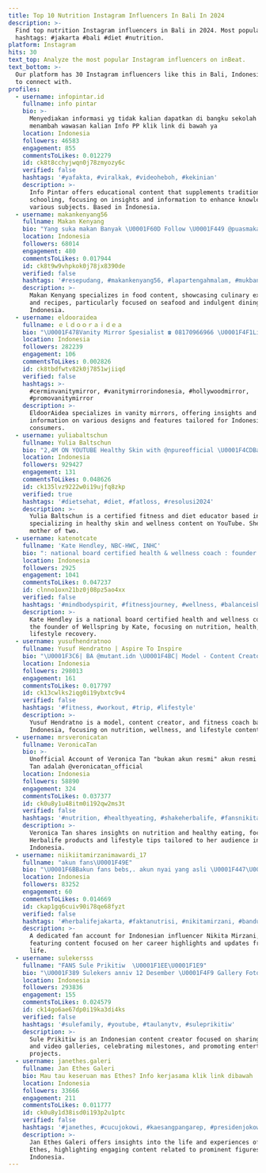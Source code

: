 ```yaml
---
title: Top 10 Nutrition Instagram Influencers In Bali In 2024
description: >-
  Find top nutrition Instagram influencers in Bali in 2024. Most popular
  hashtags: #jakarta #bali #diet #nutrition.
platform: Instagram
hits: 30
text_top: Analyze the most popular Instagram influencers on inBeat.
text_bottom: >-
  Our platform has 30 Instagram influencers like this in Bali, Indonesia for you
  to connect with.
profiles:
  - username: infopintar.id
    fullname: info pintar
    bio: >-
      Menyediakan informasi yg tidak kalian dapatkan di bangku sekolah yg akan
      menambah wawasan kalian Info PP klik link di bawah ya
    location: Indonesia
    followers: 46583
    engagement: 855
    commentsToLikes: 0.012279
    id: ck8t8cchyjwqn0j78zmyozy6c
    verified: false
    hashtags: '#yafakta, #viralkak, #videoheboh, #kekinian'
    description: >-
      Info Pintar offers educational content that supplements traditional
      schooling, focusing on insights and information to enhance knowledge in
      various subjects. Based in Indonesia.
  - username: makankenyang56
    fullname: Makan Kenyang
    bio: "Yang suka makan Banyak \U0001F60D Follow \U0001F449 @puasmakankenyang Suka Kulineran \U0001F60B Follow juga \U0001F449 @kumpulanresepbunda Paid Promote \U0001F449 DM"
    location: Indonesia
    followers: 68014
    engagement: 480
    commentsToLikes: 0.017944
    id: ck8t9w9vhpkok0j78jx8390de
    verified: false
    hashtags: '#resepudang, #makankenyang56, #lapartengahmalam, #mukbangseafood'
    description: >-
      Makan Kenyang specializes in food content, showcasing culinary experiences
      and recipes, particularly focused on seafood and indulgent dining in
      Indonesia.
  - username: eldooraidea
    fullname: ｅｌｄｏｏｒａｉｄｅａ
    bio: "\U0001F478Vanity Mirror Spesialist ☎ 08170966966 \U0001F4F1Line : @eldooraidea"
    location: Indonesia
    followers: 282239
    engagement: 106
    commentsToLikes: 0.002826
    id: ck8tbdfwtv82k0j7851wjiiqd
    verified: false
    hashtags: >-
      #cerminvanitymirror, #vanitymirrorindonesia, #hollywoodmirror,
      #promovanitymirror
    description: >-
      EldoorAidea specializes in vanity mirrors, offering insights and
      information on various designs and features tailored for Indonesian
      consumers.
  - username: yuliabaltschun
    fullname: Yulia Baltschun
    bio: "2,4M ON YOUTUBE Healthy Skin with @npureofficial \U0001F4CDBali Business WA : 081 299 899 102 Certified FITNESS & DIET Educator Mom of 2"
    location: Indonesia
    followers: 929427
    engagement: 131
    commentsToLikes: 0.048626
    id: ck135lvz9222w0i19ujfq8zkp
    verified: true
    hashtags: '#dietsehat, #diet, #fatloss, #resolusi2024'
    description: >-
      Yulia Baltschun is a certified fitness and diet educator based in Bali,
      specializing in healthy skin and wellness content on YouTube. She is a
      mother of two.
  - username: katenotcate
    fullname: 'Kate Hendley, NBC-HWC, INHC'
    bio: ": national board certified health & wellness coach : founder @wellspringbykate \U0001F33F : a ~realistic~ pov on nutrition, health, ed recovery & lifestyle \U0001F495"
    location: Indonesia
    followers: 2925
    engagement: 1041
    commentsToLikes: 0.047237
    id: clnno1oxn21bz0j08pz5ao4xx
    verified: false
    hashtags: '#mindbodyspirit, #fitnessjourney, #wellness, #balanceiskey'
    description: >-
      Kate Hendley is a national board certified health and wellness coach and
      the founder of Wellspring by Kate, focusing on nutrition, health, and
      lifestyle recovery.
  - username: yusufhendratnoo
    fullname: Yusuf Hendratno | Aspire To Inspire
    bio: "\U0001F3C6| BA @mutant.idn \U0001F4BC| Model - Content Creator - Digital Preneur \U0001F393| Fitness & Nutrition Coach @fitnwell.101 \U0001F4E7 Email for job & inquiries"
    location: Indonesia
    followers: 298013
    engagement: 161
    commentsToLikes: 0.017797
    id: ck13cwlks2iqg0i19ybxtc9v4
    verified: false
    hashtags: '#fitness, #workout, #trip, #lifestyle'
    description: >-
      Yusuf Hendratno is a model, content creator, and fitness coach based in
      Indonesia, focusing on nutrition, wellness, and lifestyle content.
  - username: mrsveronicatan
    fullname: VeronicaTan
    bio: >-
      Unofficial Account of Veronica Tan "bukan akun resmi" akun resmi Veronica
      Tan adalah @veronicatan_official
    location: Indonesia
    followers: 58890
    engagement: 324
    commentsToLikes: 0.037377
    id: ck0u8y1u48itm0i192qw2ms3t
    verified: false
    hashtags: '#nutrition, #healthyeating, #shakeherbalife, #fansnikita'
    description: >-
      Veronica Tan shares insights on nutrition and healthy eating, focusing on
      Herbalife products and lifestyle tips tailored to her audience in
      Indonesia.
  - username: niikiitamirzanimawardi_17
    fullname: "akun fans\U0001F49E"
    bio: "\U0001F6BBakun fans bebs,. akun nyai yang asli \U0001F447\U0001F447\U0001F447\U0001F447\U0001F447\U0001F447\U0001F447\U0001F447\U0001F447 @nikitamirzanimawardi_17 @nikitamirzanimawardi_172 \U0001F4CCFans nyai niki follow ya"
    location: Indonesia
    followers: 83252
    engagement: 60
    commentsToLikes: 0.014669
    id: ckap1gq6cuiv90i78qe68fyzt
    verified: false
    hashtags: '#herbalifejakarta, #faktanutrisi, #nikitamirzani, #bandung'
    description: >-
      A dedicated fan account for Indonesian influencer Nikita Mirzani,
      featuring content focused on her career highlights and updates from her
      life. 
  - username: sulekersss
    fullname: "FANS Sule Prikitiw  \U0001F1EE\U0001F1E9"
    bio: "\U0001F389 Sulekers anniv 12 Desember \U0001F4F9 Gallery Foto & video @ferdinan_sule \U0001F4CC Mau promo!! DM"
    location: Indonesia
    followers: 293836
    engagement: 155
    commentsToLikes: 0.024579
    id: ck14go6ae67dp0i19ka3di4ks
    verified: false
    hashtags: '#sulefamily, #youtube, #taulanytv, #suleprikitiw'
    description: >-
      Sule Prikitiw is an Indonesian content creator focused on sharing photo
      and video galleries, celebrating milestones, and promoting entertainment
      projects.
  - username: janethes.galeri
    fullname: Jan Ethes Galeri
    bio: Mau tau keseruan mas Ethes? Info kerjasama klik link dibawah
    location: Indonesia
    followers: 33666
    engagement: 211
    commentsToLikes: 0.011777
    id: ck0u8y1d38isd0i193p2u1ptc
    verified: false
    hashtags: '#janethes, #cucujokowi, #kaesangpangarep, #presidenjokowi'
    description: >-
      Jan Ethes Galeri offers insights into the life and experiences of Jan
      Ethes, highlighting engaging content related to prominent figures in
      Indonesia.
---
```


